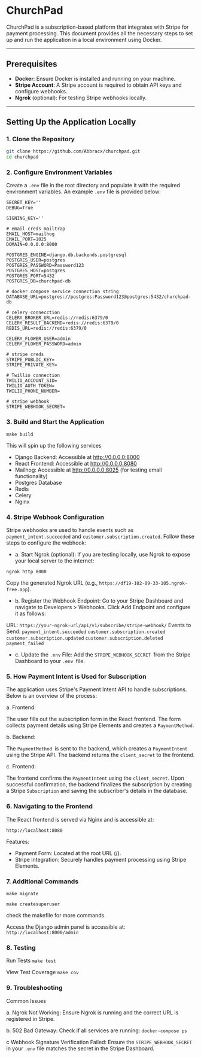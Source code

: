 # ChurchPad

ChurchPad is a subscription-based platform that integrates with Stripe for payment processing. This document provides all the necessary steps to set up and run the application in a local environment using Docker.

---

## Prerequisites

- **Docker**: Ensure Docker is installed and running on your machine.
- **Stripe Account**: A Stripe account is required to obtain API keys and configure webhooks.
- **Ngrok** (optional): For testing Stripe webhooks locally.

---

##  Setting Up the Application Locally

### 1. Clone the Repository
```bash
git clone https://github.com/Abbracx/churchpad.git
cd churchpad
```

### 2. Configure Environment Variables
Create a `.env` file in the root directory and populate it with the required environment variables. An example `.env` file is provided below:

```
SECRET_KEY=''
DEBUG=True

SIGNING_KEY=''

# email creds mailtrap
EMAIL_HOST=mailhog
EMAIL_PORT=1025
DOMAIN=0.0.0.0:8000

POSTGRES_ENGINE=django.db.backends.postgresql
POSTGRES_USER=postgres
POSTGRES_PASSWORD=Password123
POSTGRES_HOST=postgres
POSTGRES_PORT=5432
POSTGRES_DB=churchpad-db

# docker compose service connection string
DATABASE_URL=postgres://postgres:Password123@postgres:5432/churchpad-db

# celery connecction 
CELERY_BROKER_URL=redis://redis:6379/0
CELERY_RESULT_BACKEND=redis://redis:6379/0
REDIS_URL=redis://redis:6379/0

CELERY_FLOWER_USER=admin
CELERY_FLOWER_PASSWORD=admin

# stripe creds
STRIPE_PUBLIC_KEY=
STRIPE_PRIVATE_KEY=

# Twillio connection
TWILIO_ACCOUNT_SID=
TWILIO_AUTH_TOKEN=
TWILIO_PHONE_NUMBER=

# stripe webhook
STRIPE_WEBHOOK_SECRET=

```

### 3. Build and Start the Application
```
make build
```
This will spin up the following services
- Django Backend: Accessible at http://0.0.0.0:8000
- React Frontend: Accessible at http://0.0.0.0:8080
- Mailhog: Accessible at http://0.0.0.0:8025 (for testing email functionality)
- Postgres Database
- Redis
- Celery
- Nginx

### 4. Stripe Webhook Configuration
Stripe webhooks are used to handle events such as` payment_intent.succeeded` and `customer.subscription.created`. Follow these steps to configure the webhook:
- a. Start Ngrok (optional): If you are testing locally, use Ngrok to expose your local server to the internet:

```
ngrok http 8000
```

Copy the generated Ngrok URL (e.g., `https://df19-102-89-33-105.ngrok-free.app`).

- b. Register the Webhook Endpoint: Go to your Stripe Dashboard and navigate to Developers > Webhooks. Click Add Endpoint and configure it as follows:

URL: `https://your-ngrok-url/api/v1/subscribe/stripe-webhook/`
Events to Send:
`payment_intent.succeeded`
`customer.subscription.created`
`customer.subscription.updated`
`customer.subscription.deleted`
`payment_failed`
- c. Update the `.env` File: Add the `STRIPE_WEBHOOK_SECRET `from the Stripe Dashboard to your `.env `file.

### 5. How Payment Intent is Used for Subscription

The application uses Stripe's Payment Intent API to handle subscriptions. Below is an overview of the process:

a. Frontend:

The user fills out the subscription form in the React frontend.
The form collects payment details using Stripe Elements and creates a `PaymentMethod`.

b. Backend:

The `PaymentMethod `is sent to the backend, which creates a `PaymentIntent `using the Stripe API.
The backend returns the `client_secret` to the frontend.

c. Frontend:

The frontend confirms the `PaymentIntent` using the `client_secret`.
Upon successful confirmation, the backend finalizes the subscription by creating a Stripe `Subscription` and saving the subscriber's details in the database.

### 6. Navigating to the Frontend

The React frontend is served via Nginx and is accessible at:

`http://localhost:8080`

Features:
- Payment Form: Located at the root URL (/).
- Stripe Integration: Securely handles payment processing using Stripe Elements.

### 7. Additional Commands

`make migrate`

`make createsuperuser`

check the makefile for more commands.

Access the Django admin panel is accessible at: `http://localhost:8000/admin`

### 8. Testing
Run Tests
`make test`

View Test Coverage
`make cov`

### 9. Troubleshooting
Common Issues

a. Ngrok Not Working: Ensure Ngrok is running and the correct URL is registered in Stripe.

b. 502 Bad Gateway: Check if all services are running: `docker-compose ps`

c Webhook Signature Verification Failed: Ensure the `STRIPE_WEBHOOK_SECRET` in your `.env` file matches the secret in the Stripe Dashboard.





